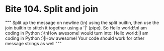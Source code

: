 # Bite 104. Split and join

"""
Split up the message on newline (\n) using the split builtin, then use the join builtin to stitch it together using a '|' (pipe).
So Hello world:\nI am coding in Python :)\nHow awesome! would turn into: Hello world:|I am coding in Python :)|How awesome!
Your code should work for other message strings as well
"""

